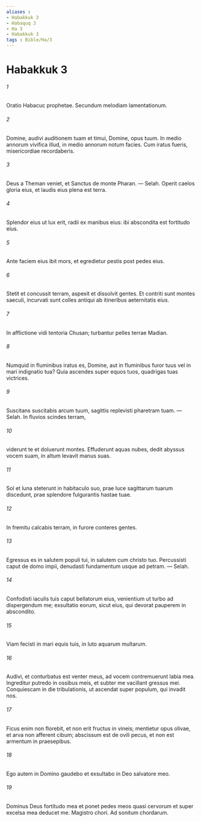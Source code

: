 ```yaml
---
aliases : 
- Habakkuk 3
- Habaquq 3
- Ha 3
- Habakkuk 3
tags : Bible/Ha/3
---
```


# Habakkuk 3

###### 1
Oratio Habacuc prophetae. Secundum melodiam lamentationum.
###### 2
Domine, audivi auditionem tuam et timui, Domine, opus tuum. In medio annorum vivifica illud, in medio annorum notum facies. Cum iratus fueris, misericordiae recordaberis.
###### 3
Deus a Theman veniet, et Sanctus de monte Pharan. — Selah. Operit caelos gloria eius, et laudis eius plena est terra.
###### 4
Splendor eius ut lux erit, radii ex manibus eius: ibi abscondita est fortitudo eius.
###### 5
Ante faciem eius ibit mors, et egredietur pestis post pedes eius. 
###### 6
Stetit et concussit terram, aspexit et dissolvit gentes. Et contriti sunt montes saeculi, incurvati sunt colles antiqui ab itineribus aeternitatis eius.
###### 7
In afflictione vidi tentoria Chusan; turbantur pelles terrae Madian.
###### 8
Numquid in fluminibus iratus es, Domine, aut in fluminibus furor tuus vel in mari indignatio tua? Quia ascendes super equos tuos, quadrigas tuas victrices.
###### 9
Suscitans suscitabis arcum tuum, sagittis replevisti pharetram tuam. — Selah. In fluvios scindes terram,
###### 10
viderunt te et doluerunt montes. Effuderunt aquas nubes, dedit abyssus vocem suam, in altum levavit manus suas.
###### 11
Sol et luna steterunt in habitaculo suo, prae luce sagittarum tuarum discedunt, prae splendore fulgurantis hastae tuae.
###### 12
In fremitu calcabis terram, in furore conteres gentes.
###### 13
Egressus es in salutem populi tui, in salutem cum christo tuo. Percussisti caput de domo impii, denudasti fundamentum usque ad petram. — Selah.
###### 14
Confodisti iaculis tuis caput bellatorum eius, venientium ut turbo ad dispergendum me; exsultatio eorum, sicut eius, qui devorat pauperem in abscondito. 
###### 15
Viam fecisti in mari equis tuis, in luto aquarum multarum.
###### 16
Audivi, et conturbatus est venter meus, ad vocem contremuerunt labia mea. Ingreditur putredo in ossibus meis, et subter me vacillant gressus mei. Conquiescam in die tribulationis, ut ascendat super populum, qui invadit nos.
###### 17
Ficus enim non florebit, et non erit fructus in vineis; mentietur opus olivae, et arva non afferent cibum; abscissum est de ovili pecus, et non est armentum in praesepibus.
###### 18
Ego autem in Domino gaudebo et exsultabo in Deo salvatore meo. 
###### 19
Dominus Deus fortitudo mea et ponet pedes meos quasi cervorum et super excelsa mea deducet me. Magistro chori. Ad sonitum chordarum.
